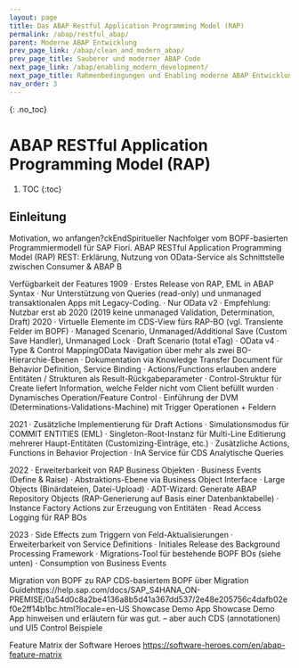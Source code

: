 ```yaml
---
layout: page
title: Das ABAP Restful Application Programming Model (RAP)
permalink: /abap/restful_abap/
parent: Moderne ABAP Entwicklung
prev_page_link: /abap/clean_and_modern_abap/
prev_page_title: Sauberer und moderner ABAP Code
next_page_link: /abap/enabling_modern_development/
next_page_title: Rahmenbedingungen und Enabling moderne ABAP Entwicklung im Team
nav_order: 3
---
```


{: .no_toc}
# ABAP RESTful Application Programming Model (RAP)

1. TOC
{:toc}

## Einleitung
Motivation, wo anfangen?ckEndSpiritueller Nachfolger vom BOPF-basierten Programmiermodell für SAP Fiori.
ABAP RESTful Application Programming Model (RAP)
REST: Erklärung, Nutzung von OData-Service als Schnittstelle zwischen Consumer & ABAP B

Verfügbarkeit der Features
1909
·	Erstes Release von RAP, EML in ABAP Syntax
·	Nur Unterstützung von Queries (read-only) und unmanaged transaktionalen Apps mit Legacy-Coding.
·	Nur OData v2
·	Empfehlung: Nutzbar erst ab 2020 (2019 keine unmanaged Validation, Determination, Draft)
2020
·	Virtuelle Elemente im CDS-View fürs RAP-BO (vgl. Transiente Felder im BOPF)
·	Managed Scenario, Unmanaged/Additional Save (Custom Save Handler), Unmanaged Lock
·	Draft Scenario (total eTag)
·	OData v4
·	Type & Control MappingOData Navigation über mehr als zwei BO-Hierarchie-Ebenen
·	Dokumentation via Knowledge Transfer Document für Behavior Definition, Service Binding
·	Actions/Functions erlauben andere Entitäten / Strukturen als Result-Rückgabeparameter
·	Control-Struktur für Create liefert Information, welche Felder nicht vom Client befüllt wurden
·	Dynamisches Operation/Feature Control
·	Einführung der DVM (Determinations-Validations-Machine) mit Trigger Operationen + Feldern

2021
·	Zusätzliche Implementierung für Draft Actions
·	Simulationsmodus für COMMIT ENTITIES (EML)
·	Singleton-Root-Instanz für Multi-Line Editierung mehrerer Haupt-Entitäten (Customizing-Einträge, etc.)
·	Zusätzliche Actions, Functions in Behavior Projection
·	InA Service für CDS Analytische Queries

2022
·	Erweiterbarkeit von RAP Business Objekten
·	Business Events (Define & Raise)
·	Abstraktions-Ebene via Business Object Interface
·	Large Objects (Binärdateien, Datei-Upload)
·	ADT-Wizard: Generate ABAP Repository Objects (RAP-Generierung auf Basis einer Datenbanktabelle)
·	Instance Factory Actions zur Erzeugung von Entitäten
·	Read Access Logging für RAP BOs

2023
·	Side Effects zum Triggern von Feld-Aktualisierungen
·	Erweiterbarkeit von Service Definitions
·	Initiales Release des Background Processing Framework
·	Migrations-Tool für bestehende BOPF BOs (siehe unten)
·	Consumption von Business Events

Migration von BOPF zu RAP
CDS-basiertem BOPF über Migration Guidehttps://help.sap.com/docs/SAP_S4HANA_ON-PREMISE/0a54d0c8a2be4136a8b5d41a367dd537/2e48e205756c4dafb02ef0e2ff14b1bc.html?locale=en-US
Showcase Demo App
Showcase Demo App hinweisen und erläutern für was gut. – aber auch CDS (annotationen)
und UI5 Control Beispiele

Feature Matrix der Software Heroes
https://software-heroes.com/en/abap-feature-matrix
